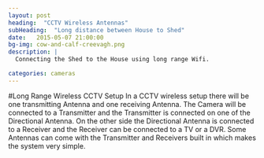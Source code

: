 ```yaml
---
layout: post
heading:  "CCTV Wireless Antennas"
subHeading:  "Long distance between House to Shed"
date:   2015-05-07 21:00:00
bg-img: cow-and-calf-creevagh.png
description: |
  Connecting the Shed to the House using long range Wifi.

categories: cameras
---
```


#Long Range Wireless CCTV Setup
In a CCTV wireless setup there will be one transmitting Antenna and one receiving Antenna. The Camera will be connected to a Transmitter and the Transmitter is connected on one of the Directional Antenna. On the other side the Directional Antenna is connected to a Receiver and the Receiver can be connected to a TV or a DVR.
Some Antennas can come with the Transmitter and Receivers built in which makes the system very simple.
